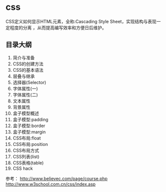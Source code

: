 css
===

CSS定义如何显示HTML元素，全称:Cascading Style Sheet，实现结构与表现一定程度的分离 ，从而提高编写效率和方便日后维护。

## 目录大纲
1. 简介与准备	
2. CSS的创建方法	
3. CSS的基本语法
4. 层叠与继承	
5. 选择器(Selector)	
6. 字体属性(一)
7. 字体属性(二)	
8. 文本属性	
9. 背景属性
10. 盒子模型概述	
11. 盒子模型:padding	
12. 盒子模型:border
13. 盒子模型:margin	
14. CSS布局:float	
15. CSS布局:position
16. CSS布局方式	
17. CSS列表(list)	
18. CSS表格(table)
19. CSS hack

参考：
http://www.believec.com/page/course.php
http://www.w3school.com.cn/css/index.asp
